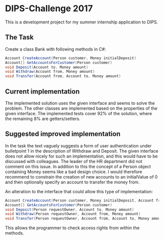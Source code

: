 # DIPS-Challenge 2017

This is a development project for my summer internship application to DIPS.

## The Task
Create a class Bank with following methods in C#:
```C#
Account CreateAccount(Person customer, Money initialDeposit)
Account[] GetAccountsForCustomer(Person customer)
void Deposit(Account to, Money amount)
void Withdraw(Account from, Money amount)
void Transfer(Account from, Account to, Money amount)
```

## Current implementation
The implemented solution uses the given interface and seems to solve the problem. 
The other classes are implemented based on the properties of the given interface.
The implemented tests cover 92% of the solution, where the remaining 8% are getters/setters. 


## Suggested improved implementation
In the task the text vaguely suggests a form of user authentication under bulletpoint 1 in the description of Withdraw and Deposit.
The given interface does not allow nicely for such an implementation, and this would have to be discussed with colleagues. 
The leader of the HR department did not comment on this issue. 
In addition to this the concept of a Person object containing Money seems like a bad design choice. 
I would therefore recommend to constrain the creation of new accounts to an initialValue of 0 and then optionally 
specify an account to transfer the money from.

An alteration to the interface that could allow this type of implementation:

```C#
Account CreateAccount(Person customer, Money initialDeposit, Account from)
Account[] GetAccountsForCustomer(Person customer)
void Deposit(Person requestOwner, Account to, Money amount)
void Withdraw(Person requestOwner, Account from, Money amount)
void Transfer(Person requestOwner, Account from, Account to, Money amount)
```

This allows the programmer to check access rights from within the methods.

